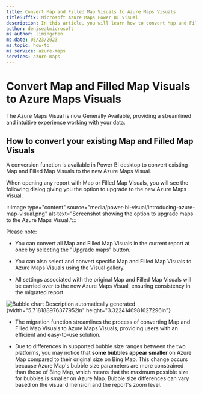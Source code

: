```yaml
---
title: Convert Map and Filled Map Visuals to Azure Maps Visuals
titleSuffix: Microsoft Azure Maps Power BI visual
description: In this article, you will learn how to convert Map and Filled Map Visuals to an Azure Maps Visual.
author: deniseatmicrosoft
ms.author: limingchen 
ms.date: 05/23/2023
ms.topic: how-to
ms.service: azure-maps
services: azure-maps
---
```


# Convert Map and Filled Map Visuals to Azure Maps Visuals

The Azure Maps Visual is now Generally Available, providing a streamlined and intuitive experience working with your data.

## How to convert your existing Map and Filled Map Visuals

A conversion function is available in Power BI desktop to convert existing Map and Filled Map Visuals to the new Azure Maps Visual.

When opening any report with Map or Filled Map Visuals, you will see the following dialog giving you the option to upgrade to the new Azure Maps Visual:

:::image type="content" source="media/power-bi-visual/introducing-azure-map-visual.png" alt-text="Screenshot showing the option to upgrade maps to the Azure Maps Visual.":::

Please note:

- You can convert all Map and Filled Map Visuals in the current
    report at once by selecting the "Upgrade maps" button.

- You can also select and convert specific Map and Filled Map
    Visuals to Azure Maps Visuals using the Visual gallery.

- All settings associated with the original Map and Filled Map Visuals
    will be carried over to the new Azure Maps Visual, ensuring
    consistency in the migrated report.

![Bubble chart Description automatically
generated](./media/image2.png){width="5.718188976377952in"
height="3.3224146981627296in"}

- The migration function streamlines the process of converting Map and
    Filled Map Visuals to Azure Maps Visuals, providing users with an
	efficient and easy-to-use solution.

- Due to differences in supported bubble size ranges between the two
    platforms, you may notice that **some bubbles appear smaller** on
    Azure Map compared to their original size on Bing Map. This change
    occurs because Azure Map\'s bubble size parameters are more
    constrained than those of Bing Map, which means that the maximum
    possible size for bubbles is smaller on Azure Map. Bubble size
    differences can vary based on the visual dimension and the report\'s
    zoom level.
